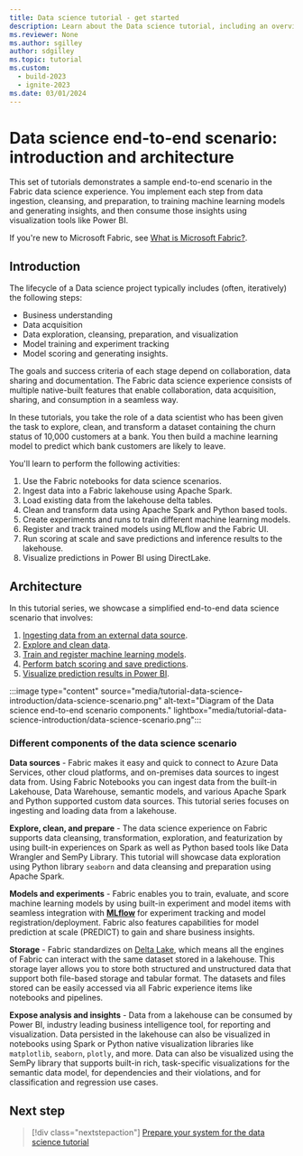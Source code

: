 ```yaml
---
title: Data science tutorial - get started
description: Learn about the Data science tutorial, including an overview of the steps you follow through the series and details about the end-to-end scenario.
ms.reviewer: None
ms.author: sgilley
author: sdgilley
ms.topic: tutorial
ms.custom:
  - build-2023
  - ignite-2023
ms.date: 03/01/2024
---
```


# Data science end-to-end scenario: introduction and architecture

This set of tutorials demonstrates a sample end-to-end scenario in the Fabric data science experience. You implement each step from data ingestion, cleansing, and preparation, to training machine learning models and generating insights, and then consume those insights using visualization tools like Power BI.



If you're new to Microsoft Fabric, see [What is Microsoft Fabric?](../fundamentals/microsoft-fabric-overview.md).

## Introduction

The lifecycle of a Data science project typically includes (often, iteratively) the following steps:

- Business understanding
- Data acquisition
- Data exploration, cleansing, preparation, and visualization
- Model training and experiment tracking
- Model scoring and generating insights.

The goals and success criteria of each stage depend on collaboration, data sharing and documentation. The Fabric data science experience consists of multiple native-built features that enable collaboration, data acquisition, sharing, and consumption in a seamless way.

In these tutorials, you take the role of a data scientist who has been given the task to explore, clean, and transform a dataset containing the churn status of 10,000 customers at a bank. You then build a machine learning model to predict which bank customers are likely to leave.

You'll learn to perform the following activities:

1. Use the Fabric notebooks for data science scenarios.
1. Ingest data into a Fabric lakehouse using Apache Spark.
1. Load existing data from the lakehouse delta tables.
1. Clean and transform data using Apache Spark and Python based tools.
1. Create experiments and runs to train different machine learning models.
1. Register and track trained models using MLflow and the Fabric UI.
1. Run scoring at scale and save predictions and inference results to the lakehouse.
1. Visualize predictions in Power BI using DirectLake.

## Architecture

In this tutorial series, we showcase a simplified end-to-end data science scenario that involves:

1. [Ingesting data from an external data source](tutorial-data-science-ingest-data.md).
1. [Explore and clean data](tutorial-data-science-explore-notebook.md).
1. [Train and register machine learning models](tutorial-data-science-train-models.md).
1. [Perform batch scoring and save predictions](tutorial-data-science-batch-scoring.md).
1. [Visualize prediction results in Power BI](tutorial-data-science-create-report.md).

:::image type="content" source="media/tutorial-data-science-introduction/data-science-scenario.png" alt-text="Diagram of the Data science end-to-end scenario components." lightbox="media/tutorial-data-science-introduction/data-science-scenario.png":::

### Different components of the data science scenario

**Data sources** - Fabric makes it easy and quick to connect to Azure Data Services, other cloud platforms, and on-premises data sources to ingest data from. Using Fabric Notebooks you can ingest data from the built-in Lakehouse, Data Warehouse, semantic models, and various Apache Spark and Python supported custom data sources. This tutorial series focuses on ingesting and loading data from a lakehouse.

**Explore, clean, and prepare** - The data science experience on Fabric supports data cleansing, transformation, exploration, and featurization by using built-in experiences on Spark as well as Python based tools like Data Wrangler and SemPy Library. This tutorial will showcase data exploration using Python library `seaborn` and data cleansing and preparation using Apache Spark.

**Models and experiments** - Fabric enables you to train, evaluate, and score machine learning models by using built-in experiment and model items with seamless integration with [**MLflow**](https://mlflow.org/docs/latest/index.html) for experiment tracking and model registration/deployment. Fabric also features capabilities for model prediction at scale (PREDICT) to gain and share business insights.

**Storage** - Fabric standardizes on [Delta Lake](https://docs.delta.io/latest/index.html), which means all the engines of Fabric can interact with the same dataset stored in a lakehouse. This storage layer allows you to store both structured and unstructured data that support both file-based storage and tabular format. The datasets and files stored can be easily accessed via all Fabric experience items like notebooks and pipelines.

**Expose analysis and insights** - Data from a lakehouse can be consumed by Power BI, industry leading business intelligence tool, for reporting and visualization. Data persisted in the lakehouse can also be visualized in notebooks using Spark or Python native visualization libraries like `matplotlib`, `seaborn`, `plotly`, and more. Data can also be visualized using the SemPy library that supports built-in rich, task-specific visualizations for the semantic data model, for dependencies and their violations, and for classification and regression use cases.

## Next step

> [!div class="nextstepaction"]
> [Prepare your system for the data science tutorial](tutorial-data-science-prepare-system.md)
